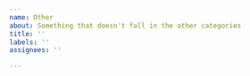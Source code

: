 ```yaml
---
name: Other
about: Something that doesn't fall in the other categories
title: ''
labels: ''
assignees: ''

---
```

